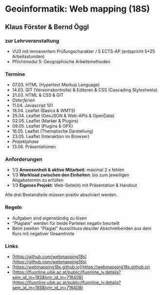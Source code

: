 # Geoinformatik: Web mapping (18S)
## Klaus Förster & Bernd Öggl

### zur Lehrveranstaltung
* VU3 mit immanentem Prüfungscharakter / 5 ECTS-AP (entspricht 5*25 Arbeitsstunden)
* Pflichtmodul 5: Geographische Arbeitsmethoden

### Termine
* 07.03.  HTML (Hypertext Markup Language)
* 14.03.  GIT (Versionskontrolle) & Editoren & CSS (Cascading Stylesheets)
* 21.03.  HTML & CSS & GIT
* *Osterferien*
* 11.04.  Javascript 101
* 18.04.  Leaflet (Basics & WMTS)
* 25.04.  Leaflet (GeoJSON & Web-APIs & OpenData)
* 02.05.  Leaflet (Marker & Plugins)
* 09.05.  Leaflet (Plugins & GPX)
* 16.05.  Leaflet (Thematische Darstellung)
* 23.05.  Leaflet (Interaktion im Browser)
* *Projektphase*
* 13.06.  Präsentationen

### Anforderungen
* 1/3 **Anwesenheit & aktive Mitarbeit**: maximal 2 x fehlen
* 1/3 **Workload zwischen den Einheiten**: bis zum jeweiligen Abgabetermin zu erfüllen
* 1/3 **Eigenes Projekt**: Web-Seite(n) mit Präsentation & Handout

Alle drei Bestandteile müssen positiv absolviert werden.

### Regeln
* Aufgaben sind eigenständig zu lösen
* "Plagiate" werden für beide Parteien negativ beurteilt
* Beim zweiten "Plagiat" Ausschluss des/der Abschreibenden aus dem Kurs mit negativer Gesamtnote

### Links
* [https://github.com/webmapping18s](https://github.com/webmapping18s)
* [https://webmapping18s.github.io](https://webmapping18s.github.io)
* [https://lfuonline.uibk.ac.at/public/lfuonline_lv.details?sem_id_in=18S&lvnr_id_in=716409](https://lfuonline.uibk.ac.at/public/lfuonline_lv.details?sem_id_in=18S&lvnr_id_in=716409)
